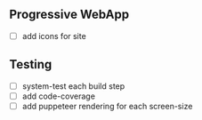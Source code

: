 
## Progressive WebApp

- [ ] add icons for site

## Testing

- [ ] system-test each build step
- [ ] add code-coverage
- [ ] add puppeteer rendering for each screen-size
